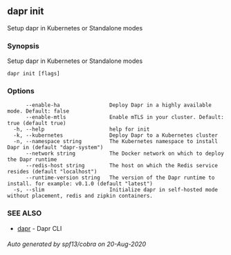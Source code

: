 ## dapr init

Setup dapr in Kubernetes or Standalone modes

### Synopsis

Setup dapr in Kubernetes or Standalone modes

```
dapr init [flags]
```

### Options

```
      --enable-ha                Deploy Dapr in a highly available mode. Default: false
      --enable-mtls              Enable mTLS in your cluster. Default: true (default true)
  -h, --help                     help for init
  -k, --kubernetes               Deploy Dapr to a Kubernetes cluster
  -n, --namespace string         The Kubernetes namespace to install Dapr in (default "dapr-system")
      --network string           The Docker network on which to deploy the Dapr runtime
      --redis-host string        The host on which the Redis service resides (default "localhost")
      --runtime-version string   The version of the Dapr runtime to install. for example: v0.1.0 (default "latest")
  -s, --slim                     Initialize dapr in self-hosted mode without placement, redis and zipkin containers.
```

### SEE ALSO

* [dapr](dapr.md)	 - Dapr CLI

###### Auto generated by spf13/cobra on 20-Aug-2020
